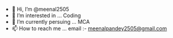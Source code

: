 - 👋 Hi, I’m @meenal2505
- 👀 I’m interested in ... Coding
- 🌱 I’m currently persuing ... MCA
- 📫 How to reach me ... email :- meenalpandey2505@gmail.com

<!---
meenal2505/meenal2505 is a ✨ special ✨ repository because its `README.md` (this file) appears on your GitHub profile.
You can click the Preview link to take a look at your changes.
--->
